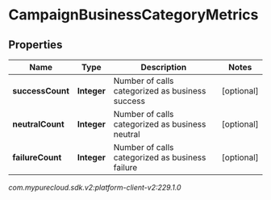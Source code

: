 # CampaignBusinessCategoryMetrics


## Properties

| Name | Type | Description | Notes |
| ------------ | ------------- | ------------- | ------------- |
| **successCount** | **Integer** | Number of calls categorized as business success |  [optional] |
| **neutralCount** | **Integer** | Number of calls categorized as business neutral |  [optional] |
| **failureCount** | **Integer** | Number of calls categorized as business failure |  [optional] |




_com.mypurecloud.sdk.v2:platform-client-v2:229.1.0_
